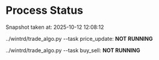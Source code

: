 # Process Status

Snapshot taken at: 2025-10-12 12:08:12

../wintrd/trade_algo.py --task price_update: **NOT RUNNING**

../wintrd/trade_algo.py --task buy_sell: **NOT RUNNING**

